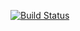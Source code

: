 [![Build Status](https://3ec4-79-95-87-24.eu.ngrok.io/buildStatus/icon?job=projet)](https://3ec4-79-95-87-24.eu.ngrok.io/job/projet/)
